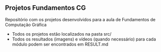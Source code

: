 ## Projetos Fundamentos CG

Repositório com os projetos desenvolvidos para a aula de Fundamentos de Computação Gráfica

- Todos os projetos estão localizados na pasta src/
- Todos os resultados (imagens) e vídeos (quando necessário) para cada módulo podem ser encontrados em RESULT.md

